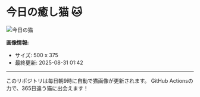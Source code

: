 # 今日の癒し猫 🐱

![今日の猫](https://cdn2.thecatapi.com/images/bh0.png)

**画像情報:**
- サイズ: 500 x 375
- 最終更新: 2025-08-31 01:42

---

このリポジトリは毎日朝9時に自動で猫画像が更新されます。
GitHub Actionsの力で、365日違う猫に出会えます！
